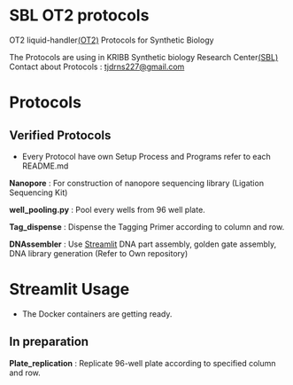 # SBL OT2 protocols

OT2 liquid-handler[(OT2)](https://opentrons.com/ot-2/) Protocols for Synthetic Biology 

The Protocols are using in KRIBB Synthetic biology Research Center[(SBL)](https://oak.kribb.re.kr/handle/201005/19496/tab-browse?sort_by=2&order=DESC)  
Contact about Protocols : <tjdrns227@gmail.com>

# Protocols  

## Verified Protocols

* Every Protocol have own Setup Process and Programs refer to each README.md    
  

**Nanopore** : For construction of nanopore sequencing library (Ligation Sequencing Kit)  

**well_pooling.py** : Pool every wells from 96 well plate.  

**Tag_dispense** : Dispense the Tagging Primer according to column and row.   

**DNAssembler** : Use [Streamlit](https://docs.streamlit.io/library/get-started/installation) DNA part assembly, golden gate assembly, DNA library generation (Refer to Own repository)

# Streamlit Usage

* The Docker containers are getting ready.

## In preparation

**Plate_replication** : Replicate 96-well plate according to specified column and row.  
